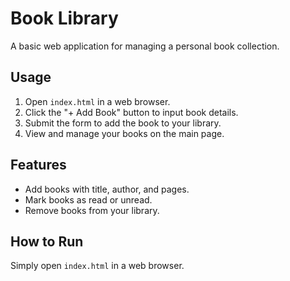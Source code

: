 # Book Library

A basic web application for managing a personal book collection.

## Usage

1. Open `index.html` in a web browser.
2. Click the "+ Add Book" button to input book details.
3. Submit the form to add the book to your library.
4. View and manage your books on the main page.

## Features

- Add books with title, author, and pages.
- Mark books as read or unread.
- Remove books from your library.

## How to Run

Simply open `index.html` in a web browser.


